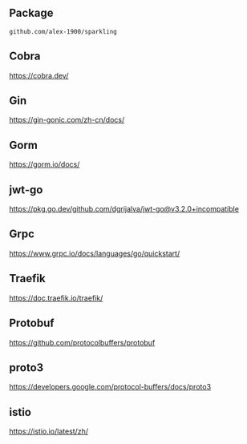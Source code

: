 ## Package
```
github.com/alex-1900/sparkling
```

## Cobra
https://cobra.dev/

## Gin
https://gin-gonic.com/zh-cn/docs/

## Gorm
https://gorm.io/docs/

## jwt-go
https://pkg.go.dev/github.com/dgrijalva/jwt-go@v3.2.0+incompatible

## Grpc
https://www.grpc.io/docs/languages/go/quickstart/

## Traefik
https://doc.traefik.io/traefik/

## Protobuf
https://github.com/protocolbuffers/protobuf

## proto3
https://developers.google.com/protocol-buffers/docs/proto3

## istio
https://istio.io/latest/zh/
